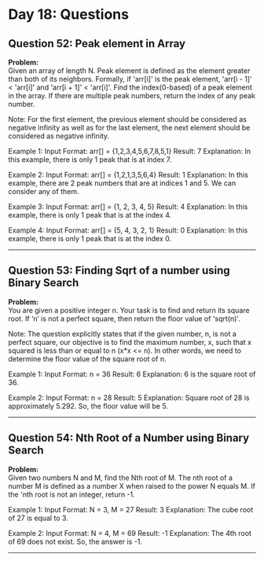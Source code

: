 # Day 18: Questions

## Question 52: Peak element in Array

**Problem:**  
Given an array of length N. Peak element is defined as the element greater than both of its neighbors. Formally, if 'arr[i]' is the peak element, 'arr[i - 1]' < 'arr[i]' and 'arr[i + 1]' < 'arr[i]'. Find the index(0-based) of a peak element in the array. If there are multiple peak numbers, return the index of any peak number.

Note: For the first element, the previous element should be considered as negative infinity as well as for the last element, the next element should be considered as negative infinity.

Example 1:
Input Format: arr[] = {1,2,3,4,5,6,7,8,5,1}
Result: 7
Explanation: In this example, there is only 1 peak that is at index 7.

Example 2:
Input Format: arr[] = {1,2,1,3,5,6,4}
Result: 1
Explanation: In this example, there are 2 peak numbers that are at indices 1 and 5. We can consider any of them.

Example 3:
Input Format: arr[] = {1, 2, 3, 4, 5}
Result: 4
Explanation: In this example, there is only 1 peak that is at the index 4.

Example 4:
Input Format: arr[] = {5, 4, 3, 2, 1}
Result: 0
Explanation: In this example, there is only 1 peak that is at the index 0.

---

## Question 53: Finding Sqrt of a number using Binary Search

**Problem:**  
You are given a positive integer n. Your task is to find and return its square root. If ‘n’ is not a perfect square, then return the floor value of 'sqrt(n)'.

Note: The question explicitly states that if the given number, n, is not a perfect square, our objective is to find the maximum number, x, such that x squared is less than or equal to n (x\*x <= n). In other words, we need to determine the floor value of the square root of n.

Example 1:
Input Format:
n = 36
Result:
6
Explanation:
6 is the square root of 36.

Example 2:
Input Format:
n = 28
Result:
5
Explanation:
Square root of 28 is approximately 5.292. So, the floor value will be 5.

---

## Question 54: Nth Root of a Number using Binary Search

**Problem:**  
Given two numbers N and M, find the Nth root of M. The nth root of a number M is defined as a number X when raised to the power N equals M. If the 'nth root is not an integer, return -1.

Example 1:
Input Format:
N = 3, M = 27
Result:
3
Explanation:
The cube root of 27 is equal to 3.

Example 2:
Input Format:
N = 4, M = 69
Result:
-1
Explanation:
The 4th root of 69 does not exist. So, the answer is -1.

---
